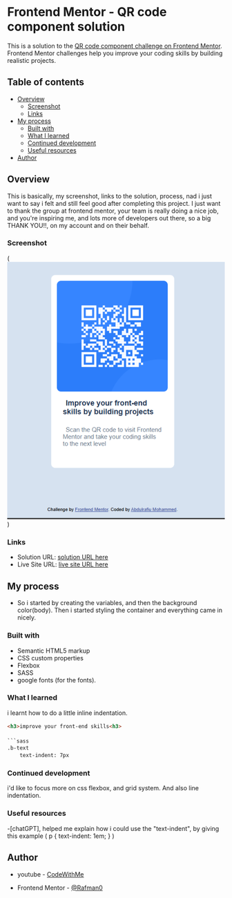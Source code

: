 # Frontend Mentor - QR code component solution

This is a solution to the [QR code component challenge on Frontend Mentor](https://www.frontendmentor.io/challenges/qr-code-component-iux_sIO_H). Frontend Mentor challenges help you improve your coding skills by building realistic projects. 

## Table of contents

- [Overview](#overview)
  - [Screenshot](#screenshot)
  - [Links](#links)
- [My process](#my-process)
  - [Built with](#built-with)
  - [What I learned](#what-i-learned)
  - [Continued development](#continued-development)
  - [Useful resources](#useful-resources)
- [Author](#author)


## Overview

This is basically, my screenshot, links to the solution, process, nad i just want to say i felt and still feel good after completing this project. I just want to thank the group at frontend mentor, your team is really doing a nice job, and you're inspiring me, and lots more of developers out there, so a big THANK YOU!!, on my account and on their behalf.

### Screenshot

(![this is my screenshot](mypreview.png))

### Links

- Solution URL: [solution URL here](https://www.frontendmentor.io/solutions/responsive-qr-code-page-ncOV12MjKx)
- Live Site URL: [live site URL here](https://rafman0.github.io/qr-code-component/)

## My process

- So i started by creating the variables, and then the background color(body). 
Then i started styling the container and everything came in nicely.

### Built with

- Semantic HTML5 markup
- CSS custom properties
- Flexbox
- SASS
- google fonts (for the fonts).

### What I learned

i learnt how to do a little inline indentation.

```html
<h3>improve your front-end skills<h3>

```sass
.b-text
    text-indent: 7px

```

### Continued development

i'd like to focus more on css flexbox, and grid system. And also line indentation.

### Useful resources

-[chatGPT], helped me explain how i could use the "text-indent", by giving this example 
(
    p {
    text-indent: 1em;
}
)

## Author

- youtube - [CodeWithMe](www.youtube.com/@Rafman01)

- Frontend Mentor - [@Rafman0](https://www.frontendmentor.io/profile/Rafman0)
